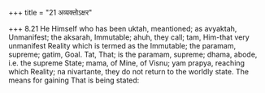 +++
title = "21 अव्यक्तोऽक्षर"

+++
8.21 He Himself who has been uktah, meantioned; as avyaktah, Unmanifest;
the aksarah, Immutable; ahuh, they call; tam, Him-that very unmanifest
Reality which is termed as the Immutable; the paramam, supreme; gatim,
Goal. Tat, That; is the paramam, supreme; dhama, abode, i.e. the supreme
State; mama, of Mine, of Visnu; yam prapya, reaching which Reality; na
nivartante, they do not return to the worldly state. The means for
gaining That is being stated:
